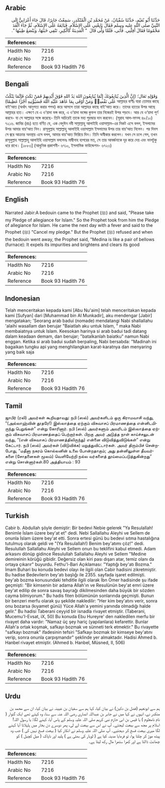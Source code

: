 ## Arabic


<div dir="rtl" lang="ar" style={{fontSize:'larger',backgroundColor:'#f8f9fa',padding:20}}>
حَدَّثَنَا أَبُو نُعَيْمٍ، حَدَّثَنَا سُفْيَانُ، عَنْ مُحَمَّدِ بْنِ الْمُنْكَدِرِ، سَمِعْتُ جَابِرًا، قَالَ جَاءَ أَعْرَابِيٌّ إِلَى النَّبِيِّ صلى الله عليه وسلم فَقَالَ بَايِعْنِي عَلَى الإِسْلاَمِ‏.‏ فَبَايَعَهُ عَلَى الإِسْلاَمِ، ثُمَّ جَاءَ الْغَدَ مَحْمُومًا فَقَالَ أَقِلْنِي‏.‏ فَأَبَى، فَلَمَّا وَلَّى قَالَ ‏ "‏ الْمَدِينَةُ كَالْكِيرِ، تَنْفِي خَبَثَهَا، وَيَنْصَعُ طِيبُهَا ‏"‏‏.‏
</div>
<div style={{backgroundColor:'#f8f9fa',padding:20, marginBottom: 10}}><table> <thead> <tr> <th>References:</th> <th></th> </tr> </thead> <tbody><tr><td>Hadith No</td><td>7216</td></tr><tr><td>Arabic No</td><td>7216</td></tr><tr><td>Reference</td><td>Book 93 Hadith 76</td></tr></tbody></table></div>

## Bengali


<div dir="ltr" lang="bn" style={{fontSize:'larger',backgroundColor:'#f8f9fa',padding:20}}>
وَقَوْلِهِ تَعَال:َ (إِنَّ الَّذِينَ يُبَايِعُونَكَ إِنَّمَا يُبَايِعُونَ اللهَ يَدُ اللهِ فَوْقَ أَيْدِيهِمْ فَمَنْ نَكَثَ فَإِنَّمَا يَنْكُثُ عَلٰى نَفْسِهٖ وَمَنْ أَوْفَى بِمَا عَاهَدَ عَلَيْهِ اللهَ فَسَيُؤْتِيهِ أَجْرًا عَظِيمًا) আল্লাহর বাণীঃ যারা তোমার কাছে বাই‘আত (অর্থাৎ আনুগত্য করার শপথ) করে আসলে তারা আল্লাহর কাছে বাই‘আত করে। তাদের হাতের উপর আছে আল্লাহর হাত। এক্ষণে যে এ ও‘য়াদা ভঙ্গ করে, এ ও‘য়াদা ভঙ্গের কুফল তার নিজেরই উপর পড়বে। আর যে ও‘য়াদা পূর্ণ করবে- যা সে আল্লাহর সঙ্গে করেছে- তিনি অচিরেই তাকে মহা পুরস্কার দান করবেন। (সূরাহ আল-ফাত্হ ৪৮/১০) ৭২১৬. জাবির (রাঃ) হতে বর্ণিত যে, এক বেদুঈন নবী সাল্লাল্লাহু আলাইহি ওয়াসাল্লাম-এর নিকট এসে বলল, ইসলামের উপর আমার বায়‘আত নিন। রাসূলুল্লাহ সাল্লাল্লাহু আলাইহি ওয়াসাল্লাম ইসলামের উপর তার বায়‘আত নিলেন। পর দিবস সে জ্বরে আক্রান্ত অবস্থায় এসে বলল, আমার বায়‘আত ফিরিয়ে দিন। তিনি অস্বীকার করলেন। যখন সে চলে গেল, তখন রাসূলুল্লাহ সাল্লাল্লাহু আলাইহি ওয়াসাল্লাম বললেনঃ মাদ্বীনাহ হাপরের মত, সে তার আবর্জনাকে দূর করে দেয় এবং ভালটুকু ধরে রাখে। [১৮৮৩] (আধুনিক প্রকাশনী- ৬৭১০, ইসলামিক ফাউন্ডেশন- ৬৭২৩)
</div>
<div style={{backgroundColor:'#f8f9fa',padding:20, marginBottom: 10}}><table> <thead> <tr> <th>References:</th> <th></th> </tr> </thead> <tbody><tr><td>Hadith No</td><td>7216</td></tr><tr><td>Arabic No</td><td>7216</td></tr><tr><td>Reference</td><td>Book 93 Hadith 76</td></tr></tbody></table></div>

## English


<div dir="ltr" lang="en" style={{fontSize:'larger',backgroundColor:'#f8f9fa',padding:20}}>
Narrated Jabir:A bedouin came to the Prophet (ﷺ) and said, "Please take my Pledge of allegiance for Islam." So the Prophet took from him the Pledge of allegiance for Islam. He came the next day with a fever and said to the Prophet (ﷺ) "Cancel my pledge." But the Prophet (ﷺ) refused and when the bedouin went away, the Prophet said, "Medina is like a pair of bellows (furnace): It expels its impurities and brightens and clears its good
</div>
<div style={{backgroundColor:'#f8f9fa',padding:20, marginBottom: 10}}><table> <thead> <tr> <th>References:</th> <th></th> </tr> </thead> <tbody><tr><td>Hadith No</td><td>7216</td></tr><tr><td>Arabic No</td><td>7216</td></tr><tr><td>Reference</td><td>Book 93 Hadith 76</td></tr></tbody></table></div>

## Indonesian


<div dir="ltr" lang="id" style={{fontSize:'larger',backgroundColor:'#f8f9fa',padding:20}}>
Telah menceritakan kepada kami [Abu Nu'aim] telah menceritakan kepada kami [Sufyan] dari [Muhammad bin Al Munkadir], aku mendengar [Jabir] mengatakan; 'Seorang arab badui (nomade) mendatangi Nabi shallallahu 'alaihi wasallam dan berujar "Baiatlah aku untuk Islam, " maka Nabi membaiatnya untuk Islam. Keesokan harinya si arab badui tadi datang dalam keadaan demam, dan berujar; "batalkanlah baiatku" namun Nabi enggan. Ketika si arab badui sudah berpaling, Nabi bersabda: "Madinah ini bagaikan tungku api yang menghilangkan karat-karatnya dan menyaring yang baik saja
</div>
<div style={{backgroundColor:'#f8f9fa',padding:20, marginBottom: 10}}><table> <thead> <tr> <th>References:</th> <th></th> </tr> </thead> <tbody><tr><td>Hadith No</td><td>7216</td></tr><tr><td>Arabic No</td><td>7216</td></tr><tr><td>Reference</td><td>Book 93 Hadith 76</td></tr></tbody></table></div>

## Tamil


<div dir="ltr" lang="ta" style={{fontSize:'larger',backgroundColor:'#f8f9fa',padding:20}}>
ஜாபிர் (ரலி) அவர்கள் கூறியதாவது: நபி (ஸல்) அவர்களிடம் ஒரு கிராமவாசி வந்து, “(அல்லாஹ்வின் தூதரே!) இஸ்லாத்தை ஏற்கும் விசுவாசப் பிரமாணத்தை என்னிடமிருந்து பெறுங்கள்” என்று கோரினார். நபி (ஸல்) அவர்களும் அவரிடம் இஸ்லாத்தை ஏற்கும் விசுவாசப் பிரமாணத்தைப் பெற்றார்கள். பிறகு அவர் அடுத்த நாள் காய்ச்சலுடன் வந்து, “(என் விசுவாசப் பிரமாணத்திலிருந்து) என்னை விடுவித்துவிடுங்கள்” என்று கேட்டார். நபி (ஸல்) அவர்கள் (விடுவிக்க) மறுத்துவிட்டார்கள். அவர் திரும்பிச் சென்றபோது, “மதீனா நகரம் கொல்லனின் உலை போன்றதாகும்; அது தன்னிலுள்ள தீயவர்களை (சோதனைகள் மூலம்) வெளியேற்றி நல்ல வர்களைத் தூய்மைப்படுத்துகின்றது” என்று சொன்னார்கள்.80 அத்தியாயம் : 93
</div>
<div style={{backgroundColor:'#f8f9fa',padding:20, marginBottom: 10}}><table> <thead> <tr> <th>References:</th> <th></th> </tr> </thead> <tbody><tr><td>Hadith No</td><td>7216</td></tr><tr><td>Arabic No</td><td>7216</td></tr><tr><td>Reference</td><td>Book 93 Hadith 76</td></tr></tbody></table></div>

## Turkish


<div dir="ltr" lang="tr" style={{fontSize:'larger',backgroundColor:'#f8f9fa',padding:20}}>
Cabir b. Abdullah şöyle demiştir: Bir bedevi Nebie gelerek "Ya Resulallah! Benimle İslam üzere bey'at et" dedi. Nebi Sallallahu Aleyhi ve Sellem de onunla İslam üzere bey'at etti. Sonra ertesi günü bu bedevi sıtma hastalığına tutulmuş olarak geldi ve "(Ya Resulallah!) Benim bey'atımı çöz!" dedi. Resulullah Sallallahu Aleyhi ve Sellem onun bu teklifini kabul etmedi. Adam arkasını dönüp gidince Resulullah Sallallahu Aleyhi ve Sellem "Medine demireinin körüğü gibidir. Değersiz olan kiri pası dışarı atar, temiz olanı da ortaya çıkarır" buyurdu. Fethu'l-Bari Açıklaması: "Yaptığı bey'atı Bozma." İmam Buhari bu konuda bedevi olayı ile ilgili olan Cabir hadisini zikretmiştir. Bu hadise Bedevilerin bey'atı başlığı ile 2355. sayfada işaret edilmişti. bey'ab bozma konusundaki tehditle ilgili olarak İbn Ömer hadisinde şu ifade geçmişti: "Bir kimsenin bir adama Allah'ın ve Resulünün bey'at emri üzere bey'at edilip de sonra savaş bayrağı dikilmesinden daha büyük bir sözden cayma bilmiyorum." Bu hadis fiten bölümünün sonlarında geçmişti. Bunun bir benzeri merfu olarak şu şekilde nakledilir: "Her kim bey'atını verir, sonra onu bozarsa (kıyamet günü) Yüce Allah'a yemini yanında olmadığı halde gelir." Bu hadisi Taberani ceyyid bir isnadla rivayet etmiştir. (Taberani, Mucemu'I-Evsat, iX, 50) Bu konuda Ebu Hureyre' den nakledilen merfu bir rivayet daha vardır: "Namaz üç şey hariç (yapılanlara) kefarettir. Bunlar Allah'a ortak koşmak, safkayı bozmak ve sünneti terk etmektir." Bu rivayette "safkayı bozmak" ifadesinin tefsiri "Safkayı bozmak bir kimseye bey'atını verip, sonra onunla çarpışmandır" şeklinde yer almaktadır. Hadisi Ahmed b. Hanbel rivayet etmiştir. (Ahmed b. Hanbel, Müsned, II, 506)
</div>
<div style={{backgroundColor:'#f8f9fa',padding:20, marginBottom: 10}}><table> <thead> <tr> <th>References:</th> <th></th> </tr> </thead> <tbody><tr><td>Hadith No</td><td>7216</td></tr><tr><td>Arabic No</td><td>7216</td></tr><tr><td>Reference</td><td>Book 93 Hadith 76</td></tr></tbody></table></div>

## Urdu


<div dir="rtl" lang="ur" style={{fontSize:'larger',backgroundColor:'#f8f9fa',padding:20}}>
ہم سے ابونعیم (فضل بن دکین) نے بیان کیا، کہا ہم سے سفیان بن عیینہ نے بیان کیا، ان سے محمد بن منکدر نے، انہوں نے کہا میں نے جابر بن عبداللہ انصاری رضی اللہ عنہ سے سنا، وہ کہتے تھے ایک گنوار ( نام نامعلوم ) یا قیس بن ابی حازم نبی کریم صلی اللہ علیہ وسلم کے پاس آیا، کہنے لگا: یا رسول اللہ! اسلام پر مجھ سے بیعت لیجئے۔ آپ نے اس سے بیعت لے لی، پھر دوسرے دن بخار میں ہلہلاتا آیا کہنے لگا میری بیعت فسخ کر دیجئیے۔ آپ صلی اللہ علیہ وسلم نے انکار کیا ( بیعت فسخ نہیں کی ) جب وہ پیٹھ موڑ کر چلتا ہوا، تو فرمایا مدینہ کیا ہے ( لوہار کی بھٹی ہے ) پلید اور ناپاک ( میل کچیل ) کو چھانٹ ڈالتا ہے اور کھرا ستھرا مال رکھ لیتا ہے۔
</div>
<div style={{backgroundColor:'#f8f9fa',padding:20, marginBottom: 10}}><table> <thead> <tr> <th>References:</th> <th></th> </tr> </thead> <tbody><tr><td>Hadith No</td><td>7216</td></tr><tr><td>Arabic No</td><td>7216</td></tr><tr><td>Reference</td><td>Book 93 Hadith 76</td></tr></tbody></table></div>